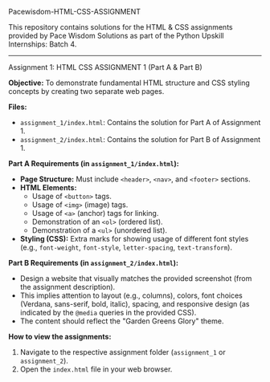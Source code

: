 Pacewisdom-HTML-CSS-ASSIGNMENT

This repository contains solutions for the HTML & CSS assignments provided by Pace Wisdom Solutions as part of the Python Upskill Internships: Batch 4.

---

Assignment 1: HTML CSS ASSIGNMENT 1 (Part A & Part B)

**Objective:**
To demonstrate fundamental HTML structure and CSS styling concepts by creating two separate web pages.

**Files:**
- `assignment_1/index.html`: Contains the solution for Part A of Assignment 1.
- `assignment_2/index.html`: Contains the solution for Part B of Assignment 1.

**Part A Requirements (in `assignment_1/index.html`):**
-   **Page Structure:** Must include `<header>`, `<nav>`, and `<footer>` sections.
-   **HTML Elements:**
    -   Usage of `<button>` tags.
    -   Usage of `<img>` (image) tags.
    -   Usage of `<a>` (anchor) tags for linking.
    -   Demonstration of an `<ol>` (ordered list).
    -   Demonstration of a `<ul>` (unordered list).
-   **Styling (CSS):** Extra marks for showing usage of different font styles (e.g., `font-weight`, `font-style`, `letter-spacing`, `text-transform`).

**Part B Requirements (in `assignment_2/index.html`):**
-   Design a website that visually matches the provided screenshot (from the assignment description).
-   This implies attention to layout (e.g., columns), colors, font choices (Verdana, sans-serif, bold, italic), spacing, and responsive design (as indicated by the `@media` queries in the provided CSS).
-   The content should reflect the "Garden Greens Glory" theme.

**How to view the assignments:**
1.  Navigate to the respective assignment folder (`assignment_1` or `assignment_2`).
2.  Open the `index.html` file in your web browser.
